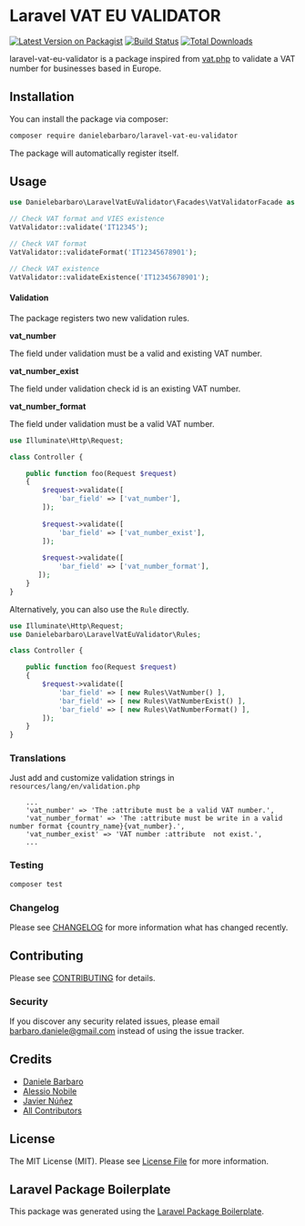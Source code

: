 Laravel VAT EU VALIDATOR
================

[![Latest Version on Packagist](https://img.shields.io/packagist/v/danielebarbaro/laravel-vat-eu-validator.svg?style=flat-square)](https://packagist.org/packages/danielebarbaro/laravel-vat-eu-validator)
[![Build Status](https://img.shields.io/travis/danielebarbaro/laravel-vat-eu-validator/master.svg?style=flat-square)](https://travis-ci.org/danielebarbaro/laravel-vat-eu-validator)
[![Total Downloads](https://img.shields.io/packagist/dt/danielebarbaro/laravel-vat-eu-validator.svg?style=flat-square)](https://packagist.org/packages/danielebarbaro/laravel-vat-eu-validator)

laravel-vat-eu-validator is a package inspired from [vat.php](https://github.com/dannyvankooten/vat.php) to validate a VAT number for businesses based in Europe.


## Installation

You can install the package via composer:

```bash
composer require danielebarbaro/laravel-vat-eu-validator
```

The package will automatically register itself.

## Usage

```php
use Danielebarbaro\LaravelVatEuValidator\Facades\VatValidatorFacade as VatValidator;

// Check VAT format and VIES existence
VatValidator::validate('IT12345');

// Check VAT format
VatValidator::validateFormat('IT12345678901'); 

// Check VAT existence
VatValidator::validateExistence('IT12345678901');

```


#### Validation

The package registers two new validation rules.

**vat_number**

The field under validation must be a valid and existing VAT number.

**vat_number_exist**

The field under validation check id is an existing VAT number.

**vat_number_format**

The field under validation must be a valid VAT number.

```php
use Illuminate\Http\Request;

class Controller {

    public function foo(Request $request) 
    {
        $request->validate([
            'bar_field' => ['vat_number'],
        ]);
        
        $request->validate([
            'bar_field' => ['vat_number_exist'],
        ]);
        
        $request->validate([
            'bar_field' => ['vat_number_format'],
       ]);
    }
}
```

Alternatively, you can also use the `Rule` directly.

```php
use Illuminate\Http\Request;
use Danielebarbaro\LaravelVatEuValidator\Rules;

class Controller {

    public function foo(Request $request) 
    {
        $request->validate([
            'bar_field' => [ new Rules\VatNumber() ],
            'bar_field' => [ new Rules\VatNumberExist() ],
            'bar_field' => [ new Rules\VatNumberFormat() ],
        ]);
    }
}
```

### Translations
Just add and customize validation strings in `resources/lang/en/validation.php`
```
    ...
    'vat_number' => 'The :attribute must be a valid VAT number.',
    'vat_number_format' => 'The :attribute must be write in a valid number format {country_name}{vat_number}.',
    'vat_number_exist' => 'VAT number :attribute  not exist.',
    ...
```

### Testing

``` bash
composer test
```

### Changelog

Please see [CHANGELOG](CHANGELOG.md) for more information what has changed recently.

## Contributing

Please see [CONTRIBUTING](CONTRIBUTING.md) for details.

### Security

If you discover any security related issues, please email barbaro.daniele@gmail.com instead of using the issue tracker.

## Credits

- [Daniele Barbaro](https://github.com/danielebarbaro)
- [Alessio Nobile](https://github.com/alessionobile)
- [Javier Núñez](https://github.com/javiernunez)
- [All Contributors](../../contributors)

## License

The MIT License (MIT). Please see [License File](LICENSE.md) for more information.

## Laravel Package Boilerplate

This package was generated using the [Laravel Package Boilerplate](https://laravelpackageboilerplate.com).
